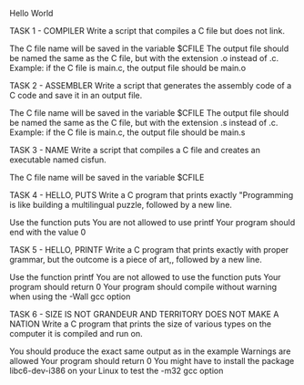 Hello World

TASK 1 - COMPILER
Write a script that compiles a C file but does not link.

The C file name will be saved in the variable $CFILE
The output file should be named the same as the C file, but with the extension .o instead of .c.
Example: if the C file is main.c, the output file should be main.o

TASK 2 - ASSEMBLER
Write a script that generates the assembly code of a C code and save it in an output file.

The C file name will be saved in the variable $CFILE
The output file should be named the same as the C file, but with the extension .s instead of .c.
Example: if the C file is main.c, the output file should be main.s

TASK 3 - NAME
Write a script that compiles a C file and creates an executable named cisfun.

The C file name will be saved in the variable $CFILE

TASK 4 - HELLO, PUTS
Write a C program that prints exactly "Programming is like building a multilingual puzzle, followed by a new line.

Use the function puts
You are not allowed to use printf
Your program should end with the value 0

TASK 5 - HELLO, PRINTF
Write a C program that prints exactly with proper grammar, but the outcome is a piece of art,, followed by a new line.

Use the function printf
You are not allowed to use the function puts
Your program should return 0
Your program should compile without warning when using the -Wall gcc option

TASK 6 - SIZE IS NOT GRANDEUR AND TERRITORY DOES NOT MAKE A NATION
Write a C program that prints the size of various types on the computer it is compiled and run on.

You should produce the exact same output as in the example
Warnings are allowed
Your program should return 0
You might have to install the package libc6-dev-i386 on your Linux to test the -m32 gcc option
